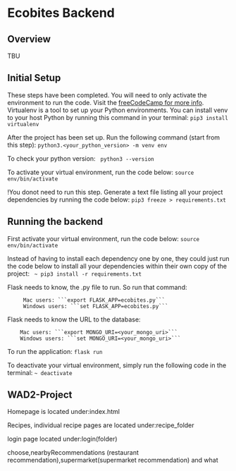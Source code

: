 # Ecobites Backend 


## Overview
TBU 


## Initial Setup 
These steps have been completed. You will need to only activate the environment to run the code. 
Visit the [freeCodeCamp for more info](https://www.freecodecamp.org/news/how-to-setup-virtual-environments-in-python/).
Virtualenv is a tool to set up your Python environments. You can install venv to your host Python by running this command in your terminal:
        ```
        pip3 install virtualenv   
        ```

After the project has been set up. Run the following command (start from this step):
         ```python3.<your_python_version> -m venv env```

To check your python version:
        ``` python3 --version```

To activate your virtual environment, run the code below:
        ```source env/bin/activate```

!You donot need to run this step. Generate a text file listing all your project dependencies by running the code below:
        ```pip3 freeze > requirements.txt```



## Running the backend 
First activate your virtual environment, run the code below:
        ```source env/bin/activate```


Instead of having to install each dependency one by one, they could just run the code below to install all your dependencies within their own copy of the project:
        ``` ~ pip3 install -r requirements.txt```



Flask needs to know, the .py file to run. So run that command:

         Mac users: ```export FLASK_APP=ecobites.py```
         Windows users: ```set FLASK_APP=ecobites.py```

Flask needs to know the URL to the database:

        Mac users: ```export MONGO_URI=<your_mongo_uri>```
        Windows users: ```set MONGO_URI=<your_mongo_uri>```

To run the application:
         ```flask run```



To deactivate your virtual environment, simply run the following code in the terminal:
         ```~ deactivate```

## WAD2-Project
Homepage is located under:index.html

Recipes, individual recipe pages are located under:recipe_folder 

login page located under:login(folder)

choose,nearbyRecommendations (restaurant recommendation),supermarket(supermarket recommendation) and what
